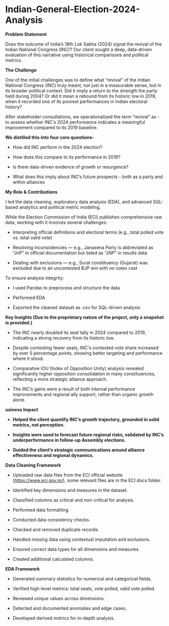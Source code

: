 # Indian-General-Election-2024-Analysis
**Problem Statement**

Does the outcome of India’s 18th Lok Sabha (2024) signal the revival of the Indian National Congress (INC)? Our client sought a deep, data-driven evaluation of this narrative using historical comparisons and political metrics.

**The Challenge**

One of the initial challenges was to define what “revival” of the Indian National Congress (INC) truly meant, not just in a measurable sense, but in its broader political context. Did it imply a return to the strength the party held during 2004? Or did it mean a rebound from its historic low in 2019, when it recorded one of its poorest performances in Indian electoral history?

After stakeholder consultations, we operationalized the term “revival” as -  to assess whether INC's 2024 performance indicates a meaningful improvement compared to its 2019 
baseline.

**We distilled this into four core questions-**

- How did INC perform in the 2024 election?

- How does this compare to its performance in 2019?

- Is there data-driven evidence of growth or resurgence?

- What does this imply about INC’s future prospects  - both as a party and within alliances

**My Role & Contributions**

I led the data cleaning, exploratory data analysis (EDA), and advanced SQL-based analytics and political metric modeling.

While the Election Commission of India (ECI) publishes comprehensive raw data, working with it involves several challenges:

- Interpreting official definitions and electoral terms (e.g., total polled vote vs. total valid vote)

- Resolving inconsistencies — e.g., Janasena Party is abbreviated as “JnP” in official documentation but listed as “JNP” in results data

- Dealing with exclusions — e.g., Surat constituency (Gujarat) was excluded due to an uncontested BJP win with no votes cast

To ensure analysis integrity:

- I used Pandas to preprocess and structure the data

- Performed EDA 

- Exported the cleaned dataset as .csv for SQL-driven analysis

**Key Insights (Due to the proprietary nature of the project, only a snapshot is provided.)**

- The INC nearly doubled its seat tally in 2024 compared to 2019, indicating a strong recovery from its historic low.

- Despite contesting fewer seats, INC's contested vote share increased by over 5 percentage points, showing better targeting and performance where it stood.

- Comparative IOU (Index of Opposition Unity) analysis revealed significantly higher opposition consolidation in many constituencies, reflecting a more strategic alliance approach.

- The INC’s gains were a result of both internal performance improvements and regional ally support, rather than organic growth alone.


**usiness Impact**

- **Helped the client quantify INC’s growth trajectory, grounded in solid metrics, not perception.**

- **Insights were used to forecast future regional risks, validated by INC’s underperformance in follow-up Assembly elections.**

- **Guided the client’s strategic communications around alliance effectiveness and regional dynamics.**

**Data Cleaning Framework**

- Uploaded raw data files from the ECI official website (https://www.eci.gov.in/), some relevant files are in the ECI docs folder.

- Identified key dimensions and measures in the dataset.

- Classified columns as critical and non-critical for analysis.

- Performed data formatting.

- Conducted data consistency checks.

- Checked and removed duplicate records.

- Handled missing data using contextual imputation and exclusions.

- Ensured correct data types for all dimensions and measures.

- Created additional calculated columns.

**EDA Framework**

- Generated summary statistics for numerical and categorical fields.

- Verified high-level metrics: total seats, vote polled, valid vote polled.

- Reviewed unique values across dimensions.

- Detected and documented anomalies and edge cases.

- Developed derived metrics for in-depth analysis.

